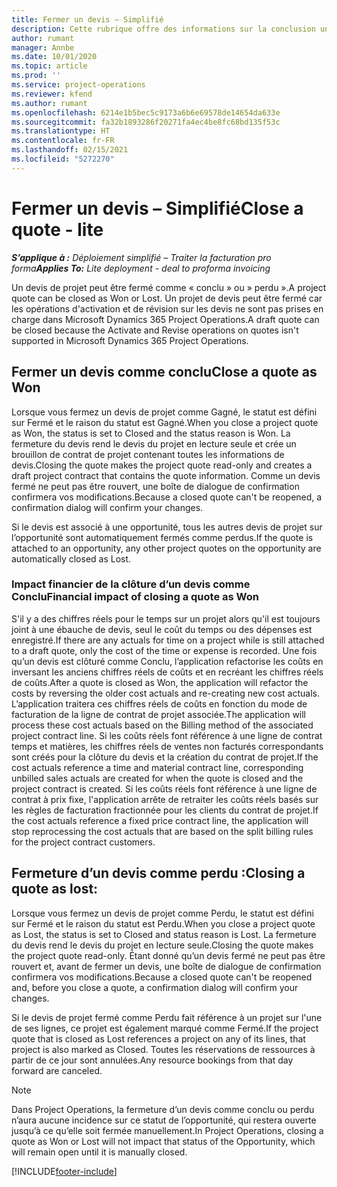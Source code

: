 ```yaml
---
title: Fermer un devis – Simplifié
description: Cette rubrique offre des informations sur la conclusion un devis dans Project Operations.
author: rumant
manager: Annbe
ms.date: 10/01/2020
ms.topic: article
ms.prod: ''
ms.service: project-operations
ms.reviewer: kfend
ms.author: rumant
ms.openlocfilehash: 6214e1b5bec5c9173a6b6e69578de14654da633e
ms.sourcegitcommit: fa32b1893286f20271fa4ec4be8fc68bd135f53c
ms.translationtype: HT
ms.contentlocale: fr-FR
ms.lasthandoff: 02/15/2021
ms.locfileid: "5272270"
---
```

# <a name="close-a-quote---lite"></a><span data-ttu-id="9ec89-103">Fermer un devis – Simplifié</span><span class="sxs-lookup"><span data-stu-id="9ec89-103">Close a quote - lite</span></span>

<span data-ttu-id="9ec89-104">_**S’applique à :** Déploiement simplifié – Traiter la facturation pro forma_</span><span class="sxs-lookup"><span data-stu-id="9ec89-104">_**Applies To:** Lite deployment - deal to proforma invoicing_</span></span>

<span data-ttu-id="9ec89-105">Un devis de projet peut être fermé comme « conclu » ou » perdu ».</span><span class="sxs-lookup"><span data-stu-id="9ec89-105">A project quote can be closed as Won or Lost.</span></span> <span data-ttu-id="9ec89-106">Un projet de devis peut être fermé car les opérations d'activation et de révision sur les devis ne sont pas prises en charge dans Microsoft Dynamics 365 Project Operations.</span><span class="sxs-lookup"><span data-stu-id="9ec89-106">A draft quote can be closed because the Activate and Revise operations on quotes isn't supported in Microsoft Dynamics 365 Project Operations.</span></span>

## <a name="close-a-quote-as-won"></a><span data-ttu-id="9ec89-107">Fermer un devis comme conclu</span><span class="sxs-lookup"><span data-stu-id="9ec89-107">Close a quote as Won</span></span>

<span data-ttu-id="9ec89-108">Lorsque vous fermez un devis de projet comme Gagné, le statut est défini sur Fermé et le raison du statut est Gagné.</span><span class="sxs-lookup"><span data-stu-id="9ec89-108">When you close a project quote as Won, the status is set to Closed and the status reason is Won.</span></span> <span data-ttu-id="9ec89-109">La fermeture du devis rend le devis du projet en lecture seule et crée un brouillon de contrat de projet contenant toutes les informations de devis.</span><span class="sxs-lookup"><span data-stu-id="9ec89-109">Closing the quote makes the project quote read-only and creates a draft project contract that contains the quote information.</span></span> <span data-ttu-id="9ec89-110">Comme un devis fermé ne peut pas être rouvert, une boîte de dialogue de confirmation confirmera vos modifications.</span><span class="sxs-lookup"><span data-stu-id="9ec89-110">Because a closed quote can't be reopened, a confirmation dialog will confirm your changes.</span></span>

<span data-ttu-id="9ec89-111">Si le devis est associé à une opportunité, tous les autres devis de projet sur l’opportunité sont automatiquement fermés comme perdus.</span><span class="sxs-lookup"><span data-stu-id="9ec89-111">If the quote is attached to an opportunity, any other project quotes on the opportunity are automatically closed as Lost.</span></span>

### <a name="financial-impact-of-closing-a-quote-as-won"></a><span data-ttu-id="9ec89-112">Impact financier de la clôture d’un devis comme Conclu</span><span class="sxs-lookup"><span data-stu-id="9ec89-112">Financial impact of closing a quote as Won</span></span>

<span data-ttu-id="9ec89-113">S'il y a des chiffres réels pour le temps sur un projet alors qu'il est toujours joint à une ébauche de devis, seul le coût du temps ou des dépenses est enregistré.</span><span class="sxs-lookup"><span data-stu-id="9ec89-113">If there are any actuals for time on a project while is still attached to a draft quote, only the cost of the time or expense is recorded.</span></span> <span data-ttu-id="9ec89-114">Une fois qu’un devis est clôturé comme Conclu, l’application refactorise les coûts en inversant les anciens chiffres réels de coûts et en recréant les chiffres réels de coûts.</span><span class="sxs-lookup"><span data-stu-id="9ec89-114">After a quote is closed as Won, the application will refactor the costs by reversing the older cost actuals and re-creating new cost actuals.</span></span> <span data-ttu-id="9ec89-115">L’application traitera ces chiffres réels de coûts en fonction du mode de facturation de la ligne de contrat de projet associée.</span><span class="sxs-lookup"><span data-stu-id="9ec89-115">The application will process these cost actuals based on the Billing method of the associated project contract line.</span></span> <span data-ttu-id="9ec89-116">Si les coûts réels font référence à une ligne de contrat temps et matières, les chiffres réels de ventes non facturés correspondants sont créés pour la clôture du devis et la création du contrat de projet.</span><span class="sxs-lookup"><span data-stu-id="9ec89-116">If the cost actuals reference a time and material contract line, corresponding unbilled sales actuals are created for when the quote is closed and the project contract is created.</span></span> <span data-ttu-id="9ec89-117">Si les coûts réels font référence à une ligne de contrat à prix fixe, l'application arrête de retraiter les coûts réels basés sur les règles de facturation fractionnée pour les clients du contrat de projet.</span><span class="sxs-lookup"><span data-stu-id="9ec89-117">If the cost actuals reference a fixed price contract line, the application will stop reprocessing the cost actuals that are based on the split billing rules for the project contract customers.</span></span>

## <a name="closing-a-quote-as-lost"></a><span data-ttu-id="9ec89-118">Fermeture d’un devis comme perdu :</span><span class="sxs-lookup"><span data-stu-id="9ec89-118">Closing a quote as lost:</span></span>

<span data-ttu-id="9ec89-119">Lorsque vous fermez un devis de projet comme Perdu, le statut est défini sur Fermé et le raison du statut est Perdu.</span><span class="sxs-lookup"><span data-stu-id="9ec89-119">When you close a project quote as Lost, the status is set to Closed and status reason is Lost.</span></span> <span data-ttu-id="9ec89-120">La fermeture du devis rend le devis du projet en lecture seule.</span><span class="sxs-lookup"><span data-stu-id="9ec89-120">Closing the quote makes the project quote read-only.</span></span> <span data-ttu-id="9ec89-121">Étant donné qu’un devis fermé ne peut pas être rouvert et, avant de fermer un devis, une boîte de dialogue de confirmation confirmera vos modifications.</span><span class="sxs-lookup"><span data-stu-id="9ec89-121">Because a closed quote can't be reopened and, before you close a quote, a confirmation dialog will confirm your changes.</span></span>

<span data-ttu-id="9ec89-122">Si le devis de projet fermé comme Perdu fait référence à un projet sur l'une de ses lignes, ce projet est également marqué comme Fermé.</span><span class="sxs-lookup"><span data-stu-id="9ec89-122">If the project quote that is closed as Lost references a project on any of its lines, that project is also marked as Closed.</span></span> <span data-ttu-id="9ec89-123">Toutes les réservations de ressources à partir de ce jour sont annulées.</span><span class="sxs-lookup"><span data-stu-id="9ec89-123">Any resource bookings from that day forward are canceled.</span></span>

> [!NOTE]
> <span data-ttu-id="9ec89-124">Dans Project Operations, la fermeture d’un devis comme conclu ou perdu n’aura aucune incidence sur ce statut de l’opportunité, qui restera ouverte jusqu’à ce qu’elle soit fermée manuellement.</span><span class="sxs-lookup"><span data-stu-id="9ec89-124">In Project Operations, closing a quote as Won or Lost will not impact that status of the Opportunity, which will remain open until it is manually closed.</span></span>


[!INCLUDE[footer-include](../../includes/footer-banner.md)]